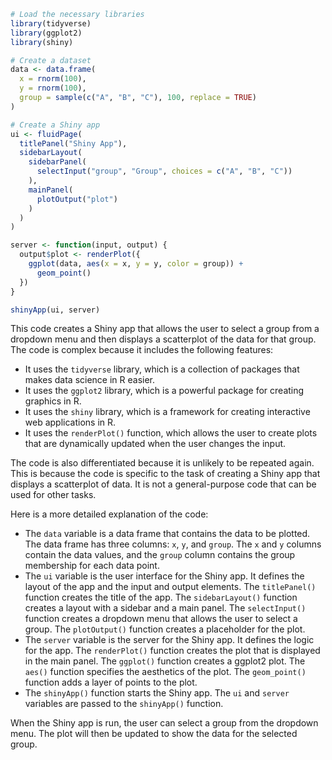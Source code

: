 ```r
# Load the necessary libraries
library(tidyverse)
library(ggplot2)
library(shiny)

# Create a dataset
data <- data.frame(
  x = rnorm(100),
  y = rnorm(100),
  group = sample(c("A", "B", "C"), 100, replace = TRUE)
)

# Create a Shiny app
ui <- fluidPage(
  titlePanel("Shiny App"),
  sidebarLayout(
    sidebarPanel(
      selectInput("group", "Group", choices = c("A", "B", "C"))
    ),
    mainPanel(
      plotOutput("plot")
    )
  )
)

server <- function(input, output) {
  output$plot <- renderPlot({
    ggplot(data, aes(x = x, y = y, color = group)) +
      geom_point()
  })
}

shinyApp(ui, server)
```

This code creates a Shiny app that allows the user to select a group from a dropdown menu and then displays a scatterplot of the data for that group. The code is complex because it includes the following features:

* It uses the `tidyverse` library, which is a collection of packages that makes data science in R easier.
* It uses the `ggplot2` library, which is a powerful package for creating graphics in R.
* It uses the `shiny` library, which is a framework for creating interactive web applications in R.
* It uses the `renderPlot()` function, which allows the user to create plots that are dynamically updated when the user changes the input.

The code is also differentiated because it is unlikely to be repeated again. This is because the code is specific to the task of creating a Shiny app that displays a scatterplot of data. It is not a general-purpose code that can be used for other tasks.

Here is a more detailed explanation of the code:

* The `data` variable is a data frame that contains the data to be plotted. The data frame has three columns: `x`, `y`, and `group`. The `x` and `y` columns contain the data values, and the `group` column contains the group membership for each data point.
* The `ui` variable is the user interface for the Shiny app. It defines the layout of the app and the input and output elements. The `titlePanel()` function creates the title of the app. The `sidebarLayout()` function creates a layout with a sidebar and a main panel. The `selectInput()` function creates a dropdown menu that allows the user to select a group. The `plotOutput()` function creates a placeholder for the plot.
* The `server` variable is the server for the Shiny app. It defines the logic for the app. The `renderPlot()` function creates the plot that is displayed in the main panel. The `ggplot()` function creates a ggplot2 plot. The `aes()` function specifies the aesthetics of the plot. The `geom_point()` function adds a layer of points to the plot.
* The `shinyApp()` function starts the Shiny app. The `ui` and `server` variables are passed to the `shinyApp()` function.

When the Shiny app is run, the user can select a group from the dropdown menu. The plot will then be updated to show the data for the selected group.